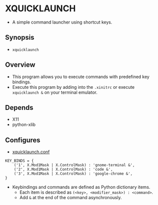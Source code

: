 # XQUICKLAUNCH
- A simple command launcher using shortcut keys.

## Synopsis
- `xquicklaunch`

## Overview
- This program allows you to execute commands with predefined key bindings.
- Execute this program by adding into the `.xinitrc` or execute `xquicklaunch &` on your terminal emulator.

## Depends
- X11
- python-xlib

## Configures
- [xquicklaunch.conf](./xquicklaunch.conf)

```
KEY_BINDS = {
    ('1', X.Mod1Mask | X.ControlMask) : 'gnome-terminal &',
    ('2', X.Mod1Mask | X.ControlMask) : 'code &',
    ('3', X.Mod1Mask | X.ControlMask) : 'google-chrome &',
}
```

- Keybindings and commands are defined as Python dictionary items.
  - Each item is described as `(<key>, <modifier_mask>) : <command>`.
  - Add `&` at the end of the command asynchronously.
